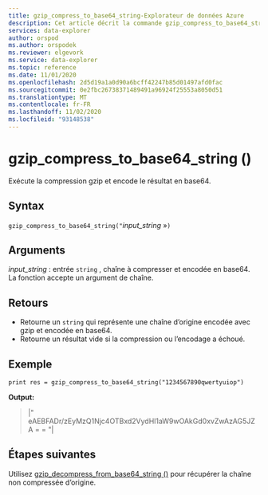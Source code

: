 ```yaml
---
title: gzip_compress_to_base64_string-Explorateur de données Azure
description: Cet article décrit la commande gzip_compress_to_base64_string () dans Azure Explorateur de données.
services: data-explorer
author: orspod
ms.author: orspodek
ms.reviewer: elgevork
ms.service: data-explorer
ms.topic: reference
ms.date: 11/01/2020
ms.openlocfilehash: 2d5d19a1a0d90a6bcff42247b85d01497afd0fac
ms.sourcegitcommit: 0e2fbc26738371489491a96924f25553a8050d51
ms.translationtype: MT
ms.contentlocale: fr-FR
ms.lasthandoff: 11/02/2020
ms.locfileid: "93148538"
---
```

# <a name="gzip_compress_to_base64_string"></a>gzip_compress_to_base64_string ()

Exécute la compression gzip et encode le résultat en base64.


## <a name="syntax"></a>Syntax

`gzip_compress_to_base64_string("`*input_string* »`)`

## <a name="arguments"></a>Arguments

*input_string* : entrée `string` , chaîne à compresser et encodée en base64. La fonction accepte un argument de chaîne.

## <a name="returns"></a>Retours

* Retourne un `string` qui représente une chaîne d’origine encodée avec gzip et encodée en base64. 
* Retourne un résultat vide si la compression ou l’encodage a échoué.

## <a name="example"></a>Exemple
```kusto
print res = gzip_compress_to_base64_string("1234567890qwertyuiop")
```

**Output:** 
> |" eAEBFADr/zEyMzQ1Njc4OTBxd2VydHl1aW9wOAkGd0xvZwAzAG5JZA = = "|

## <a name="next-steps"></a>Étapes suivantes

Utilisez [gzip_decompress_from_base64_string ()](gzip-base64-decompress.md) pour récupérer la chaîne non compressée d’origine.
